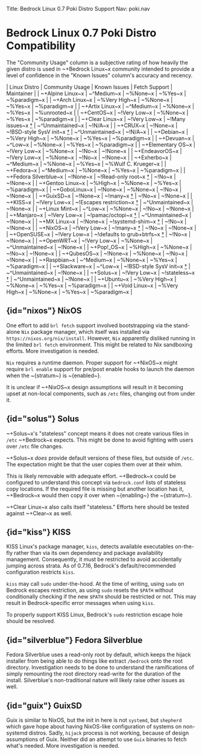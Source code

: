 Title: Bedrock Linux 0.7 Poki Distro Support
Nav: poki.nav

# Bedrock Linux 0.7 Poki Distro Compatibility

The "Community Usage" column is a subjective rating of how heavily the given
distro is used in ~+Bedrock Linux~x community intended to provide a level of
confidence in the "Known Issues" column's accuracy and recency.

| Linux Distro          | Community Usage   | Known Issues | Fetch Support    | Maintainer   |
| ~+Alpine Linux~x      | ~^Medium~x        | ~%None~x     | ~%Yes~x          | ~%paradigm~x |
| ~+Arch Linux~x        | ~%Very High~x     | ~%None~x     | ~%Yes~x          | ~%paradigm~x |
| ~+Artix Linux~x       | ~^Medium~x        | ~%None~x     | ~%Yes~x          | ~%unrooted~x |
| ~+CentOS~x            | ~!Very Low~x      | ~%None~x     | ~%Yes~x          | ~%paradigm~x |
| ~+Clear Linux~x       | ~!Very Low~x      | ~!Many issues~x [†](https://github.com/bedrocklinux/bedrocklinux-userland/issues/124) | ~^Unmaintained~x | ~!N/A~x |
| ~+CRUX~x              | ~!None~x          | ~!BSD-style SysV init~x [†](feature-compatibility.html#bsd-style-sysv) | ~^Unmaintained~x | ~!N/A~x |
| ~+Debian~x            | ~%Very High~x     | ~%None~x     | ~%Yes~x          | ~%paradigm~x |
| ~+Devuan~x            | ~^Low~x           | ~%None~x     | ~%Yes~x          | ~%paradigm~x |
| ~+Elementary OS~x     | ~!Very Low~x      | ~%None~x     | ~!No~x           | ~!None~x     |
| ~+EndeavorOS~x        | ~!Very Low~x      | ~%None~x     | ~!No~x           | ~!None~x     |
| ~+Exherbo~x           | ~^Medium~x        | ~%None~x     | ~%Yes~x          | ~%Wulf C. Krueger~x |
| ~+Fedora~x            | ~^Medium~x        | ~%None~x     | ~%Yes~x          | ~%paradigm~x |
| ~+Fedora Silverblue~x | ~!None~x          | ~!Read-only root~x [†](#silverblue) | ~!No~x | ~!None~x |
| ~+Gentoo Linux~x      | ~%High~x          | ~%None~x     | ~%Yes~x          | ~%paradigm~x |
| ~+GoboLinux~x         | ~!None~x          | ~%None~x     | ~!No~x           | ~!None~x     |
| ~+GuixSD~x            | ~!None~x          | ~!many~x [†](#guix)     | ~!No~x           | ~!None~x     |
| ~+KISS~x              | ~!Very Low~x      | ~!Escapes restriction~x [†](#kiss) | ~^Unmaintained~x | ~!None~x |
| ~+Linux Mint~x        | ~^Low~x           | ~%None~x     | ~!No~x           | ~!None~x     |
| ~+Manjaro~x           | ~!Very Low~x      | ~!pamac/octopi~x [†](feature-compatibility.html#pamac) | ~^Unmaintained~x | ~!None~x |
| ~+MX Linux~x          | ~!None~x          | ~!systemd-shim~x [†](feature-compatibility.html#systemd-shim) | ~!No~x | ~!None~x |
| ~+NixOS~x             | ~!Very Low~x      | ~!many~x [†](#nixos) | ~!No~x   | ~!None~x     |
| ~+OpenSUSE~x          | ~!Very Low~x      | ~!defaults to grub+btrfs~x [†](feature-compatibility.html#grub-btrfs-zfs) | ~!No~x | ~!None~x |
| ~+OpenWRT~x           | ~!Very Low~x      | ~%None~x     | ~^Unmaintained~x | ~!None~x     |
| ~+Pop!\_OS~x          | ~%High~x          | ~%None~x      | ~!No~x          | ~!None~x |
| ~+QubesOS~x           | ~!None~x          | ~%None~x     | ~!No~x           | ~!None~x   |
| ~+Raspbian~x          | ~^Medium~x        | ~%None~x     | ~%Yes~x          | ~%paradigm~x |
| ~+Slackware~x         | ~^Low~x           | ~!BSD-style SysV init~x [†](feature-compatibility.html#bsd-style-sysv) | ~^Unmaintained~x | ~!None~x |
| ~+Solus~x             | ~!Very Low~x      | ~!stateless~x [†](#solus) | ~^Unmaintained~x | ~!None~x |
| ~+Ubuntu~x            | ~%Very High~x     | ~%None~x     | ~%Yes~x          | ~%paradigm~x |
| ~+Void Linux~x        | ~%Very High~x     | ~%None~x     | ~%Yes~x          | ~%paradigm~x |

## {id="nixos"} NixOS

One effort to add `brl fetch` support involved bootstrapping via the
stand-alone `Nix` package manager, which itself was installed via
`https://nixos.org/nix/install`.  However, `Nix` apparently disliked running in
the limited `brl fetch` environment.  This might be related to Nix sandboxing
efforts.  More investigation is needed.

`Nix` requires a runtime daemon.  Proper support for ~+NixOS~x might require `brl
enable` support for pre/post enable hooks to launch the daemon when the
~{stratum~} is ~{enabled~}.

It is unclear if ~+NixOS~x design assumptions will result in it becoming upset at
non-local components, such as `/etc` files, changing out from under it.

## {id="solus"} Solus

~+Solus~x's "stateless" concept means it does not create various files in
`/etc` ~+Bedrock~x expects.  This might be done to avoid fighting with users
over `/etc` file changes.

~+Solus~x _does_ provide default versions of these files, but outside of
`/etc`.  The expectation might be that the user copies them over at their
whim.

This is likely removable with adequate effort.  ~+Bedrock~x could be configured
to understand this concept via `bedrock.conf` lists of stateless copy
locations.  If the required file is missing but another location has it,
~+Bedrock~x would then copy it over when ~{enabling~} the ~{stratum~}.

~+Clear Linux~x also calls itself "stateless."  Efforts here should be tested
against ~+Clear~x as well.

## {id="kiss"} KISS

KISS Linux's package manager, `kiss`, detects available executables on-the-fly
rather than via its own dependency and package availability management.
Consequently, it must be restricted to avoid accidentally jumping across
strata.  As of 0.7.16, Bedrock's default/recommended configuration restricts
`kiss`.

`kiss` may call `sudo` under-the-hood.  At the time of writing, using `sudo` on
Bedrock escapes restriction, as using `sudo` resets the `$PATH` without
conditionally checking if the new `$PATH` should be restricted or not.  This
may result in Bedrock-specific error messages when using `kiss`.

To properly support KISS Linux, Bedrock's `sudo` restriction escape hole should
be resolved.

## {id="silverblue"} Fedora Silverblue

Fedora Silverblue uses a read-only root by default, which keeps the hijack
installer from being able to do things like extract `/bedrock` onto the root
directory.  Investigation needs to be done to understand the ramifications of
simply remounting the root directory read-write for the duration of the
install.  Silverblue's non-traditional nature will likely raise other issues as
well.

## {id="guix"} GuixSD

Guix is similar to NixOS, but the init in here is not `systemd`, but `shepherd`
which gave hope about having NixOS-like configuration of systems on non-systemd distros.
Sadly, `hijack` process is not working, because of design assumptions of Guix.
Neither did an attempt to use `Guix` binaries to fetch what's needed.
More investigation is needed.
